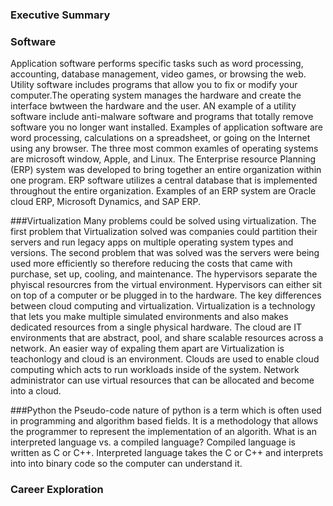 ### Executive Summary


### Software
Application software performs specific tasks such as word processing, accounting, database management, video games, or browsing the web. Utility software includes programs that allow you to fix or modify your computer.The operating system manages the hardware and create the interface bwtween the hardware and the user. AN example of a utility software include anti-malware software and programs that totally remove software you no longer want installed. Examples of application software are word processing, calculations on a spreadsheet, or going on the Internet using any browser. The three most common examles of operating systems are microsoft window, Apple, and Linux. 
The Enterprise resource Planning (ERP) system was developed to bring together an entire organization within one program. ERP software utilizes a central database that is implemented throughout the entire organization. Examples of an ERP system are Oracle cloud ERP, Microsoft Dynamics, and SAP ERP.

###Virtualization 
Many problems could be solved using virtualization. The first problem that Virtualization solved was companies could partition their servers and run legacy apps on multiple operating system types and versions. The second problem that was solved was the servers were being used more efficiently so therefore reducing the costs that came with purchase, set up, cooling, and maintenance. The hypervisors separate the phyiscal resourcres from the virtual environment. Hypervisors can either sit on top of a computer or be plugged in to the hardware.
The key differences between cloud computing and virtualization. Virtualization is a technology that lets you make multiple simulated environments and also makes dedicated resources from a single physical hardware. The cloud are IT environments that are abstract, pool, and share scalable resources across a network. An easier way of expaling them apart are Virtualization is teachonlogy and cloud is an environment. Clouds are used to enable cloud computing which acts to run workloads inside of the system.
Network administrator can use virtual resources that can be allocated and become into a cloud. 

###Python
the Pseudo-code nature of python is a term which is often used in programming and algorithm based fields. It is a methodology that allows the programmer to represent the implementation of an algorith. 
What is an interpreted language vs. a compiled language? Compiled language is written as C or C++. Interpreted language takes the C or C++ and interprets into into binary code so the computer can understand it.

### Career Exploration 

